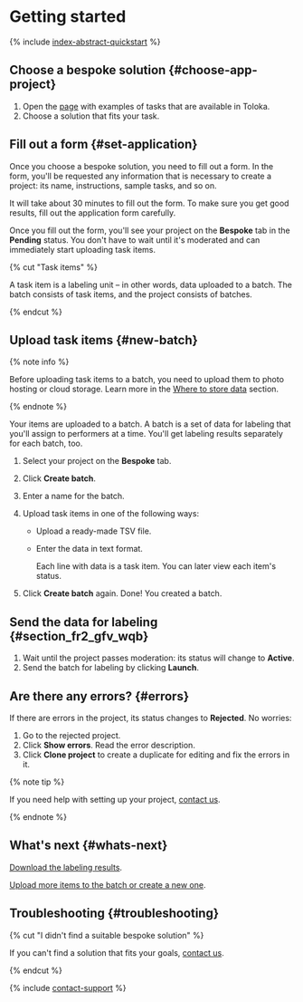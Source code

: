 # Getting started

{% include [index-abstract-quickstart](../_includes/abstract-quickstart.md) %}

## Choose a bespoke solution {#choose-app-project}

1. Open the [page](https://platform.toloka.ai/requester/templates) with examples of tasks that are available in Toloka.
1. Choose a solution that fits your task.

## Fill out a form {#set-application}

Once you choose a bespoke solution, you need to fill out a form. In the form, you'll be requested any information that is necessary to create a project: its name, instructions, sample tasks, and so on.

It will take about 30 minutes to fill out the form. To make sure you get good results, fill out the application form carefully.

Once you fill out the form, you'll see your project on the **Bespoke** tab in the **Pending** status. You don't have to wait until it's moderated and can immediately start uploading task items.

{% cut "Task items" %}

A task item is a labeling unit – in other words, data uploaded to a batch. The batch consists of task items, and the project consists of batches.

{% endcut %}

## Upload task items {#new-batch}

{% note info %}

Before uploading task items to a batch, you need to upload them to photo hosting or cloud storage. Learn more in the [Where to store data](../../guide/concepts/cloud-storage.md) section.

{% endnote %}

Your items are uploaded to a batch. A batch is a set of data for labeling that you'll assign to performers at a time. You'll get labeling results separately for each batch, too.

1. Select your project on the **Bespoke** tab.

1. Click **Create batch**.

1. Enter a name for the batch.

1. Upload task items in one of the following ways:

    - Upload a ready-made TSV file.

    - Enter the data in text format.

      Each line with data is a task item. You can later view each item's status.

1. Click **Create batch** again. Done! You created a batch.

## Send the data for labeling {#section_fr2_gfv_wqb}

1. Wait until the project passes moderation: its status will change to **Active**.
1. Send the batch for labeling by clicking **Launch**.

## Are there any errors? {#errors}

If there are errors in the project, its status changes to **Rejected**. No worries:

1. Go to the rejected project.
1. Click **Show errors**. Read the error description.
1. Click **Clone project** to create a duplicate for editing and fix the errors in it.

{% note tip %}

If you need help with setting up your project, [contact us](support.md).

{% endnote %}

## What's next {#whats-next}

[Download the labeling results](download-results.md).

[Upload more items to the batch or create a new one](add-task.md#edit).

## Troubleshooting {#troubleshooting}

{% cut "I didn't find a suitable bespoke solution" %}

If you can't find a solution that fits your goals, [contact us](support.md).

{% endcut %}

{% include [contact-support](../_includes/contact-support.md) %}